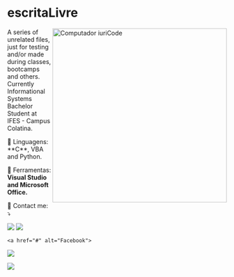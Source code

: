 # escritaLivre

<img src="https://raw.githubusercontent.com/MicaelliMedeiros/micaellimedeiros/master/image/computer-illustration.png" min-width="400px" max-width="400px" width="400px" align="right" alt="Computador iuriCode">

<p align="left"> 
  A series of unrelated files, just for testing and/or made during classes, bootcamps and others. 
  Currently Informational Systems Bachelor Student at IFES - Campus Colatina.
</p>

<p align="left">
  🦄 Linguagens: **C**, VBA and Python.
</p>

<p align="left">
  💼 Ferramentas: <strong>Visual Studio and Microsoft Office.</strong>
</p>

<p align="left">
  💌 Contact me: ⤵️
</p>

<p align="left">
  <a href="#" alt="Gmail">
  <img src="https://img.shields.io/badge/-Gmail-FF0000?style=flat-square&labelColor=FF0000&logo=gmail&logoColor=white&link=almeida.hnr@gmail.com" /></a>

  <a href="#" alt="Linkedin">
  <img src="https://img.shields.io/badge/-Linkedin-0e76a8?style=flat-square&logo=Linkedin&logoColor=white&link=linkedin.com/in/hnralmeida" /></a>

    <a href="#" alt="Facebook">
  <img src="https://img.shields.io/badge/-Facebook-3b5998?style=flat-square&labelColor=3b5998&logo=facebook&logoColor=white&link=facebook.com/hnralmeida"/></a>

  <a href="#" alt="Instagram">
  <img src="https://img.shields.io/badge/-Instagram-DF0174?style=flat-square&labelColor=DF0174&logo=instagram&logoColor=white&link=intagram.com/hnralmeida"/></a>
</p>  

